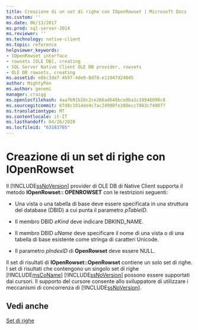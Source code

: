 ```yaml
---
title: Creazione di un set di righe con IOpenRowset | Microsoft Docs
ms.custom: ''
ms.date: 06/13/2017
ms.prod: sql-server-2014
ms.reviewer: ''
ms.technology: native-client
ms.topic: reference
helpviewer_keywords:
- IOpenRowset interface
- rowsets [OLE DB], creating
- SQL Server Native Client OLE DB provider, rowsets
- OLE DB rowsets, creating
ms.assetid: e8bc3de7-4b97-4de9-8df8-e11947d24045
author: MightyPen
ms.author: genemi
manager: craigg
ms.openlocfilehash: 4aa7b91b10c2ce266ad648bce0ba1c19946098c8
ms.sourcegitcommit: 6fd8c1914de4c7ac24900fe388ecc7883c740077
ms.translationtype: MT
ms.contentlocale: it-IT
ms.lasthandoff: 04/26/2020
ms.locfileid: "63183705"
---
```

# <a name="creating-a-rowset-with-iopenrowset"></a>Creazione di un set di righe con IOpenRowset
  Il [!INCLUDE[ssNoVersion](../../includes/ssnoversion-md.md)] provider di OLE DB di Native Client supporta il metodo **IOpenRowset:: OPENROWSET** con le restrizioni seguenti:  
  
-   Una vista o una tabella di base deve essere specificata in una struttura del database (DBID) a cui punta il parametro *pTableID*.  
  
-   Il membro DBID *eKind* deve indicare DBKIND_NAME.  
  
-   Il membro DBID *uName* deve specificare il nome di una vista o di una tabella di base esistente come stringa di caratteri Unicode.  
  
-   Il parametro *pIndexID* di **OpenRowset** deve essere NULL.  
  
 Il set di risultati di **IOpenRowset::OpenRowset** contiene un solo set di righe. I set di risultati che contengono un singolo set di righe [!INCLUDE[msCoName](../../includes/msconame-md.md)] [!INCLUDE[ssNoVersion](../../includes/ssnoversion-md.md)] possono essere supportati dai cursori. Il supporto del cursore consente allo sviluppatore di utilizzare i meccanismi di concorrenza di [!INCLUDE[ssNoVersion](../../includes/ssnoversion-md.md)].  
  
## <a name="see-also"></a>Vedi anche  
 [Set di righe](rowsets.md)  
  
  
